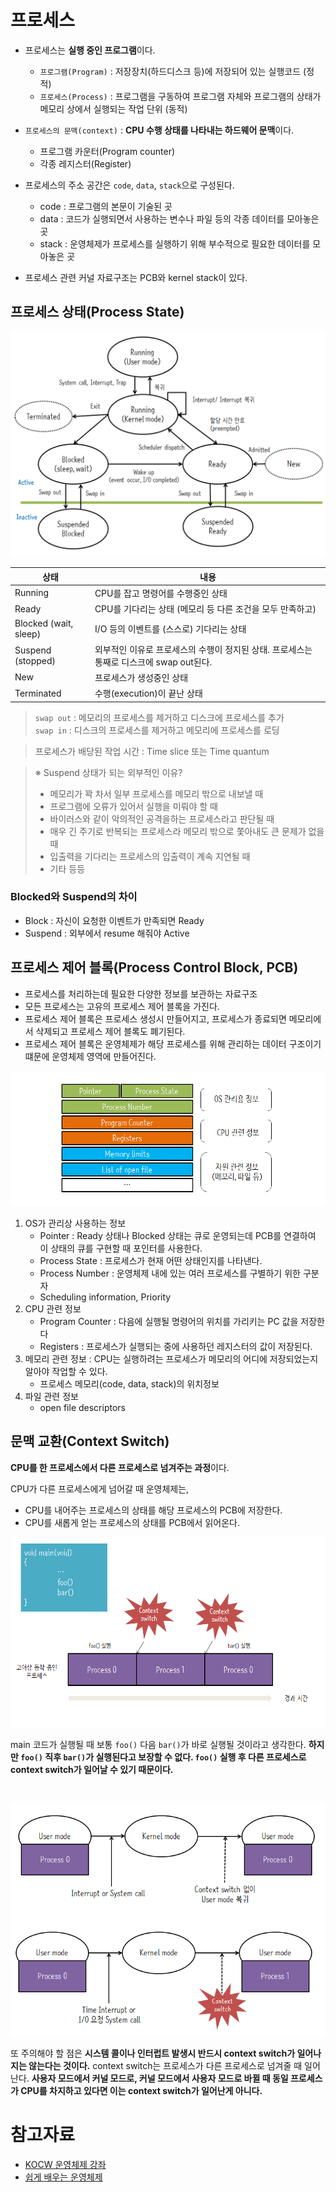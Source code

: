 # 프로세스
- 프로세스는 **실행 중인 프로그램**이다.
  - `프로그램(Program)` : 저장장치(하드디스크 등)에 저장되어 있는 실행코드 (정적)
  - `프로세스(Process)` : 프로그램을 구동하여 프로그램 자체와 프로그램의 상태가 메모리 상에서 실행되는 작업 단위 (동적)

- `프로세스의 문맥(context)` : **CPU 수행 상태를 나타내는 하드웨어 문맥**이다.
  - 프로그램 카운터(Program counter)
  - 각종 레지스터(Register)

- 프로세스의 주소 공간은 `code`, `data`, `stack`으로 구성된다. 
  - code : 프로그램의 본문이 기술된 곳
  - data : 코드가 실행되면서 사용하는 변수나 파일 등의 각종 데이터를 모아놓은 곳
  - stack : 운영체제가 프로세스를 실행하기 위해 부수적으로 필요한 데이터를 모아놓은 곳

- 프로세스 관련 커널 자료구조는 PCB와 kernel stack이 있다.


## 프로세스 상태(Process State)

![프로세스 상태](../images/process-state.PNG)

| 상태  | 내용  |
|---|---|
|Running   |CPU를 잡고 명령어를 수행중인 상태 |
|Ready   |CPU를 기다리는 상태 (메모리 등 다른 조건을 모두 만족하고) |
|Blocked (wait, sleep)   | I/O 등의 이벤트를 (스스로) 기다리는 상태  |
|Suspend (stopped)   | 외부적인 이유로 프로세스의 수행이 정지된 상태. 프로세스는 통째로 디스크에 swap out된다. |
|New   | 프로세스가 생성중인 상태  |
|Terminated |수행(execution)이 끝난 상태 |

> `swap out` : 메모리의 프로세스를 제거하고 디스크에 프로세스를 추가      
> `swap in` : 디스크의 프로세스를 제거하고 메모리에 프로세스를 로딩

> 프로세스가 배당된 작업 시간 : Time slice 또는 Time quantum

> ※ Suspend 상태가 되는 외부적인 이유?
> - 메모리가 꽉 차서 일부 프로세스를 메모리 밖으로 내보낼 때
> - 프로그램에 오류가 있어서 실행을 미뤄야 할 때
> - 바이러스와 같이 악의적인 공격을하는 프로세스라고 판단될 때
> - 매우 긴 주기로 반복되는 프로세스라 메모리 밖으로 쫓아내도 큰 문제가 없을 때
> - 입출력을 기다리는 프로세스의 입출력이 계속 지연될 때
> - 기타 등등


### Blocked와 Suspend의 차이
- Block : 자신이 요청한 이벤트가 만족되면 Ready
- Suspend : 외부에서 resume 해줘야 Active


## 프로세스 제어 블록(Process Control Block, PCB)
- 프로세스를 처리하는데 필요한 다양한 정보를 보관하는 자료구조
- 모든 프로세스는 고유의 프로세스 제어 블록을 가진다.
- 프로세스 제어 블록은 프로세스 생성시 만들어지고, 프로세스가 종료되면 메모리에서 삭제되고 프로세스 제어 블록도 폐기된다.
- 프로세스 제어 블록은 운영체제가 해당 프로세스를 위해 관리하는 데이터 구조이기 떄문에 운영체제 영역에 만들어진다.


![프로세스 제어 블록](../images/pcb.PNG)

1. OS가 관리상 사용하는 정보
    - Pointer : Ready 상태나 Blocked 상태는 큐로 운영되는데 PCB를 연결하여 이 상태의 큐를 구현할 때 포인터를 사용한다.
    - Process State : 프로세스가 현재 어떤 상태인지를 나타낸다.
    - Process Number : 운영체제 내에 있는 여러 프로세스를 구별하기 위한 구분자
    - Scheduling information, Priority 
2. CPU 관련 정보 
    - Program Counter : 다음에 실행될 명령어의 위치를 가리키는 PC 값을 저장한다
    - Registers : 프로세스가 실행되는 중에 사용하던 레지스터의 값이 저장된다.
3. 메모리 관련 정보 : CPU는 실행하려는 프로세스가 메모리의 어디에 저장되었는지 알아야 작업할 수 있다. 
    - 프로세스 메모리(code, data, stack)의 위치정보
4. 파일 관련 정보
    - open file descriptors

## 문맥 교환(Context Switch)
**CPU를 한 프로세스에서 다른 프로세스로 넘겨주는 과정**이다.

CPU가 다른 프로세스에게 넘어갈 때 운영체제는,
- CPU를 내어주는 프로세스의 상태를 해당 프로세스의 PCB에 저장한다.
- CPU를 새롭게 얻는 프로세스의 상태를 PCB에서 읽어온다.

![문맥 교환](../images/context-switch.PNG)

main 코드가 실행될 때 보통 `foo()` 다음 `bar()`가 바로 실행될 것이라고 생각한다. **하지만 `foo()` 직후 `bar()`가 실행된다고 보장할 수 없다. `foo()` 실행 후 다른 프로세스로 context switch가 일어날 수 있기 때문이다.**

<br>

![문맥 교환](../images/context-switch2.PNG)

또 주의해야 할 점은 **시스템 콜이나 인터럽트 발생시 반드시 context switch가 일어나지는 않는다는 것이다.** context switch는 프로세스가 다른 프로세스로 넘겨줄 때 일어난다. **사용자 모드에서 커널 모드로, 커널 모드에서 사용자 모드로 바뀔 때 동일 프로세스가 CPU를 차지하고 있다면 이는 context switch가 일어난게 아니다.**





# 참고자료
- [KOCW 운영체제 강좌](http://www.kocw.net/home/search/kemView.do?kemId=1046323)
- [쉽게 배우는 운영체제](http://www.yes24.com/Product/Goods/62054527)